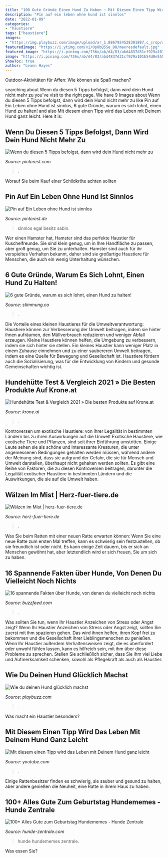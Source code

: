 ```yaml
---
title: "100 Gute Gründe Einen Hund Zu Haben ~ Mit Diesem Einen Tipp Wird Das Leben Mit Deinem Hund Ganz Leicht"
description: "Pin auf ein leben ohne hund ist sinnlos"
date: "2022-01-09"
categories:
- "haustiere"
tags: ["haustiere"]
images:
- "https://img.playbuzz.com/image/upload/ar_1.8867924528301887,c_crop/ar_420:221,c_crop/c_fill,w_420/v1521634637/zymyoh9zamu5scrrafz8.jpg"
featuredImage: "https://i.ytimg.com/vi/OpObQ5Se_D8/maxresdefault.jpg"
featured_image: "https://i.pinimg.com/736x/ab/d4/83/abd4837d31cf929a101b54d0e5553e7d--facebook-photos.jpg"
image: "https://i.pinimg.com/736x/ab/d4/83/abd4837d31cf929a101b54d0e5553e7d--facebook-photos.jpg"
ShowToc: true
author: "Leann Hayes"
---
```



Outdoor-Aktivitäten für Affen: Wie können sie Spaß machen?

	

		
searching about Wenn du diesen 5 Tipps befolgst, dann wird dein Hund nicht mehr zu you've visit to the right page. We have 9 Images about Wenn du diesen 5 Tipps befolgst, dann wird dein Hund nicht mehr zu like Pin auf Ein Leben ohne Hund ist sinnlos, 6 gute Gründe, warum es sich lohnt, einen Hund zu halten! and also Mit diesem einen Tipp wird das Leben mit Deinem Hund ganz leicht. Here it is:
		
    
## Wenn Du Diesen 5 Tipps Befolgst, Dann Wird Dein Hund Nicht Mehr Zu

<img loading=lazy src="https://i.pinimg.com/474x/8b/b2/88/8bb2883a55faa3948bab392776014b85.jpg" onerror="this.onerror=null;this.src='https://tse4.mm.bing.net/th?id=OIP.04d-BXw8JLxycyOEYaGRBAAAAA&amp;pid=15.1';" alt="Wenn du diesen 5 Tipps befolgst, dann wird dein Hund nicht mehr zu">

_Source: pinterest.com_

>. 

	

Worauf Sie beim Kauf einer Schildkröte achten sollten

    
## Pin Auf Ein Leben Ohne Hund Ist Sinnlos

<img loading=lazy src="https://i.pinimg.com/736x/ab/d4/83/abd4837d31cf929a101b54d0e5553e7d--facebook-photos.jpg" onerror="this.onerror=null;this.src='https://tse2.mm.bing.net/th?id=OIP.Q5JO3cgSzHwIHqM_MrbgbgAAAA&amp;pid=15.1';" alt="Pin auf Ein Leben ohne Hund ist sinnlos">

_Source: pinterest.de_

>sinnlos egal besitz sabin. 

	

Wer einen Hamster hat,
Hamster sind das perfekte Haustier für Kuschelfreunde. Sie sind klein genug, um in Ihre Handfläche zu passen, aber groß genug, um Sie zu unterhalten. Hamster sind auch für ihr verspieltes Verhalten bekannt, daher sind sie großartige Haustiere für Menschen, die auch ein wenig Unterhaltung wünschen.

    
## 6 Gute Gründe, Warum Es Sich Lohnt, Einen Hund Zu Halten!

<img loading=lazy src="https://www.stimmung.co/pic/images/201809/1536737055_istock_i1140.jpg" onerror="this.onerror=null;this.src='https://tse4.mm.bing.net/th?id=OIP.9vFlw4iG0E2qMGnptFyJOAHaD3&amp;pid=15.1';" alt="6 gute Gründe, warum es sich lohnt, einen Hund zu halten!">

_Source: stimmung.co_

>. 

	

Die Vorteile eines kleinen Haustieres für die Umweltverantwortung: Haustiere können zur Verbesserung der Umwelt beitragen, indem sie hinter ihnen aufräumen, den Müllverbrauch reduzieren und weniger Abfall erzeugen.
Kleine Haustiere können helfen, die Umgebung zu verbessern, indem sie sich hinter sie stellen. Ein kleines Haustier kann weniger Platz in einem Zuhause einnehmen und zu einer saubereren Umwelt beitragen, indem es eine Quelle für Bewegung und Gesellschaft ist. Haustiere fördern auch die Sozialisierung, was für die Entwicklung von Kindern und gesunde Gemeinschaften wichtig ist.

    
## Hundehütte Test &amp; Vergleich 2021 » Die Besten Produkte Auf Krone.at

<img loading=lazy src="https://cdn-vergleich.krone.at/img/sites/5/hundehuette-e1596173553577.jpg" onerror="this.onerror=null;this.src='https://tse2.mm.bing.net/th?id=OIP.EEa3LezgltwEYMlpR9RH8wHaDL&amp;pid=15.1';" alt="Hundehütte Test &amp; Vergleich 2021 » Die besten Produkte auf Krone.at">

_Source: krone.at_

>. 

	

Kontroversen um exotische Haustiere: von ihrer Legalität in bestimmten Ländern bis zu ihren Auswirkungen auf die Umwelt
Exotische Haustiere, wie exotische Tiere und Pflanzen, sind seit ihrer Einführung umstritten. Einige Leute sehen sie als schöne und interessante Kreaturen, die unter angemessenen Bedingungen gehalten werden müssen, während andere der Meinung sind, dass sie aufgrund der Gefahr, die sie für Mensch und Umwelt darstellen, überhaupt nicht gehalten werden sollten. Es gibt eine Reihe von Faktoren, die zu diesen Kontroversen beitragen, darunter die Legalität exotischer Haustiere in bestimmten Ländern und die Auswirkungen, die sie auf die Umwelt haben.

    
## Wälzen Im Mist | Herz-fuer-tiere.de

<img loading=lazy src="https://images.herz-fuer-tiere.de/images/_aliases/1440w/5/2/8/6/176825-1-de-DE/hund-waelzt-sich.png" onerror="this.onerror=null;this.src='https://tse2.mm.bing.net/th?id=OIP.07WZCH3frVXFpS_PA6ro-QHaEK&amp;pid=15.1';" alt="Wälzen im Mist | herz-fuer-tiere.de">

_Source: herz-fuer-tiere.de_

>. 

	

Was Sie beim Ratten mit einer neuen Ratte erwarten können: Wenn Sie eine neue Ratte zum ersten Mal treffen, kann es schwierig sein festzustellen, ob sie freundlich ist oder nicht. Es kann einige Zeit dauern, bis er sich an Menschen gewöhnt hat, aber letztendlich wird er sich freuen, Sie um sich zu haben.

    
## 16 Spannende Fakten über Hunde, Von Denen Du Vielleicht Noch Nichts

<img loading=lazy src="https://img.buzzfeed.com/buzzfeed-static/static/2020-01/17/14/enhanced/8dec0c6811ed/original-3026-1579272703-9.jpg?crop=1221:639;29,87" onerror="this.onerror=null;this.src='https://tse4.mm.bing.net/th?id=OIP.QYaiinFhj_JkZWLK2xhDNgHaD4&amp;pid=15.1';" alt="16 spannende Fakten über Hunde, von denen du vielleicht noch nichts">

_Source: buzzfeed.com_

>. 

	

Was sollten Sie tun, wenn Ihr Haustier Anzeichen von Stress oder Angst zeigt?
Wenn Ihr Haustier Anzeichen von Stress oder Angst zeigt, sollten Sie zuerst mit ihm spazieren gehen. Das wird ihnen helfen, ihren Kopf frei zu bekommen und die Gesellschaft ihrer Lieblingsmenschen zu genießen. Wenn Ihr Haustier außerdem Verhaltensweisen zeigt, die es überfordert oder unwohl fühlen lassen, kann es hilfreich sein, mit ihm über diese Probleme zu sprechen. Stellen Sie schließlich sicher, dass Sie ihm viel Liebe und Aufmerksamkeit schenken, sowohl als Pflegekraft als auch als Haustier.

    
## Wie Du Deinen Hund Glücklich Machst

<img loading=lazy src="https://img.playbuzz.com/image/upload/ar_1.8867924528301887,c_crop/ar_420:221,c_crop/c_fill,w_420/v1521634637/zymyoh9zamu5scrrafz8.jpg" onerror="this.onerror=null;this.src='https://tse3.mm.bing.net/th?id=OIP.Oj-ml7QwKNbVgy2-Fuzh2wAAAA&amp;pid=15.1';" alt="Wie du deinen Hund glücklich machst">

_Source: playbuzz.com_

>. 

	

Was macht ein Haustier besonders?

    
## Mit Diesem Einen Tipp Wird Das Leben Mit Deinem Hund Ganz Leicht

<img loading=lazy src="https://i.ytimg.com/vi/OpObQ5Se_D8/maxresdefault.jpg" onerror="this.onerror=null;this.src='https://tse2.mm.bing.net/th?id=OIP.X4W3kdC9s3ntoYvUmetlAwHaEK&amp;pid=15.1';" alt="Mit diesem einen Tipp wird das Leben mit Deinem Hund ganz leicht">

_Source: youtube.com_

>. 

	

Einige Rattenbesitzer finden es schwierig, sie sauber und gesund zu halten, aber andere genießen die Neuheit, eine Ratte in ihrem Haus zu haben.

    
## 100+ Alles Gute Zum Geburtstag Hundememes - Hunde Zentrale

<img loading=lazy src="https://hunde-zentrale.com/wp-content/uploads/2020/10/Happy-Birthday-Hundememe-happy-birthday-doi.jpg" onerror="this.onerror=null;this.src='https://tse4.mm.bing.net/th?id=OIP.tTdJQTm7HrnWhR4-Htnp9QHaLo&amp;pid=15.1';" alt="100+ Alles Gute zum Geburtstag Hundememes - Hunde Zentrale">

_Source: hunde-zentrale.com_

>hunde hundememes zentrale. 

	

Was essen Sie?

